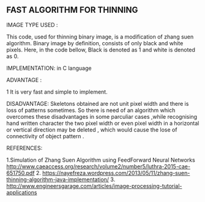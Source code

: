 FAST ALGORITHM FOR THINNING
-----------------------------------------

IMAGE TYPE USED :

This code, used for thinning binary image, is a modification of zhang suen algorithm. Binary image by definition, consists of only black and white pixels. Here, in the code bellow, Black is denoted as 1 and white is denoted as 0.

IMPLEMENTATION: in C language

ADVANTAGE : 

1 It is very fast and simple to implement. 

DISADVANTAGE:
 Skeletons obtained are not unit pixel width and there is loss of patterns sometimes. So there is need of an algorithm which overcomes these disadvantages
in some parculiar cases ,while recognising hand written character the two pixel width or even pixel width in a horizontal or vertical direction may be deleted , which would cause the lose of connectivity of object pattern .

REFERENCES:

1.Simulation of Zhang Suen Algorithm using FeedForward
Neural Networks
http://www.caeaccess.org/research/volume2/number5/luthra-2015-cae-651750.pdf
2. https://nayefreza.wordpress.com/2013/05/11/zhang-suen-thinning-algorithm-java-implementation/
3. http://www.engineersgarage.com/articles/image-processing-tutorial-applications

